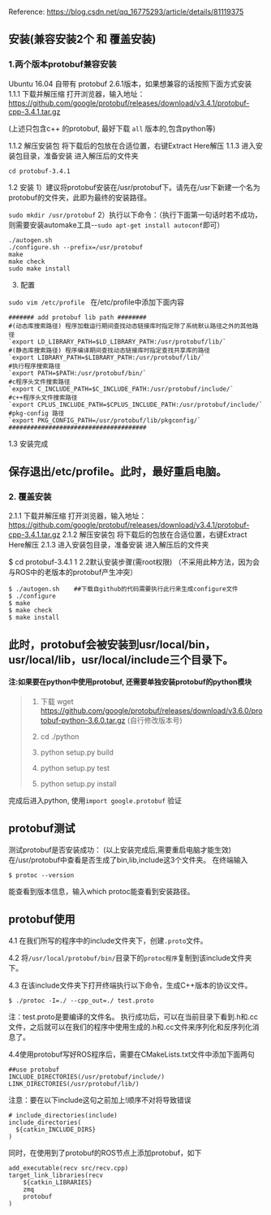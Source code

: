 Reference: https://blog.csdn.net/qq_16775293/article/details/81119375

## 安装(兼容安装2个 和 覆盖安装)

### 1.两个版本protobuf兼容安装
Ubuntu 16.04 自带有 protobuf 2.6.1版本，如果想兼容的话按照下面方式安装 
1.1.1 下载并解压缩 
打开浏览器，输入地址：https://github.com/google/protobuf/releases/download/v3.4.1/protobuf-cpp-3.4.1.tar.gz    

(上述只包含c++ 的protobuf, 最好下载 `all` 版本的,包含python等)

1.1.2 解压安装包 
将下载后的包放在合适位置，右键Extract Here解压 
1.1.3 进入安装包目录，准备安装 
进入解压后的文件夹

`cd protobuf-3.4.1`

1.2 安装 
1）建议将protobuf安装在/usr/protobuf下。请先在/usr下新建一个名为protobuf的文件夹，此即为最终的安装路径。

`sudo mkdir /usr/protobuf`
2）执行以下命令：（执行下面第一句话时若不成功，则需要安装automake工具--`sudo apt-get install autoconf`即可）

```
./autogen.sh
./configure.sh --prefix=/usr/protobuf
make
make check
sudo make install
```

3)  配置

`sudo vim /etc/profile
`
在/etc/profile中添加下面内容

```
####### add protobuf lib path ########
#(动态库搜索路径) 程序加载运行期间查找动态链接库时指定除了系统默认路径之外的其他路径
`export LD_LIBRARY_PATH=$LD_LIBRARY_PATH:/usr/protobuf/lib/`
#(静态库搜索路径) 程序编译期间查找动态链接库时指定查找共享库的路径
`export LIBRARY_PATH=$LIBRARY_PATH:/usr/protobuf/lib/`
#执行程序搜索路径
`export PATH=$PATH:/usr/protobuf/bin/`
#c程序头文件搜索路径
`export C_INCLUDE_PATH=$C_INCLUDE_PATH:/usr/protobuf/include/`
#c++程序头文件搜索路径
`export CPLUS_INCLUDE_PATH=$CPLUS_INCLUDE_PATH:/usr/protobuf/include/`
#pkg-config 路径
`export PKG_CONFIG_PATH=/usr/protobuf/lib/pkgconfig/`
######################################
```



1.3 安装完成 

保存退出/etc/profile。此时，最好重启电脑。
--------------------- 



### 2. 覆盖安装

2.1.1 下载并解压缩 
打开浏览器，输入地址：https://github.com/google/protobuf/releases/download/v3.4.1/protobuf-cpp-3.4.1.tar.gz 
2.1.2 解压安装包 
将下载后的包放在合适位置，右键Extract Here解压 
2.1.3 进入安装包目录，准备安装 
进入解压后的文件夹

$ cd protobuf-3.4.1
1
2.2默认安装步骤(需root权限) 
（不采用此种方法，因为会与ROS中的老版本的protobuf产生冲突）

```
$ ./autogen.sh    ##下载自github的代码需要执行此行来生成configure文件
$ ./configure
$ make
$ make check
$ make install
```



此时，protobuf会被安装到usr/local/bin，usr/local/lib，usr/local/include三个目录下。
--------------------- 



#### 注:如果要在python中使用protobuf, 还需要单独安装protobuf的python模块

> 1. 下载 wget <https://github.com/google/protobuf/releases/download/v3.6.0/protobuf-python-3.6.0.tar.gz>   (自行修改版本号)
>
> 2. cd ./python
> 3. python setup.py build
> 4. python setup.py test
> 5. python setup.py install

完成后进入python, 使用`import google.protobuf` 验证






## protobuf测试

测试protobuf是否安装成功： (以上安装完成后,需要重启电脑才能生效)
在/usr/protobuf中查看是否生成了bin,lib,include这3个文件夹。 
在终端输入

```
$ protoc --version
```

能查看到版本信息，输入which protoc能查看到安装路径。

## protobuf使用

4.1 在我们所写的程序中的include文件夹下，创建`.proto`文件。

4.2 将`/usr/local/protobuf/bin/`目录下的`protoc程序`复制到该include文件夹下。

4.3 在该include文件夹下打开终端执行以下命令，生成C++版本的协议文件。

```
$ ./protoc -I=./ --cpp_out=./ test.proto
```


注：test.proto是要编译的文件名。 
执行成功后，可以在当前目录下看到.h和.cc文件，之后就可以在我们的程序中使用生成的.h和.cc文件来序列化和反序列化消息了。

4.4使用protobuf写好ROS程序后，需要在CMakeLists.txt文件中添加下面两句

```
##use protobuf
INCLUDE_DIRECTORIES(/usr/protobuf/include/)
LINK_DIRECTORIES(/usr/protobuf/lib/)

```



注意：要在以下include这句之前加上!顺序不对将导致错误

```
# include_directories(include)
include_directories(
  ${catkin_INCLUDE_DIRS}
)
```



同时，在使用到了protobuf的ROS节点上添加protobuf，如下

```
add_executable(recv src/recv.cpp)
target_link_libraries(recv
	${catkin_LIBRARIES}
	zmq
	protobuf
)
```

